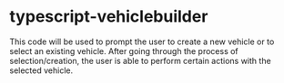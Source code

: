 # typescript-vehiclebuilder
This code will be used to prompt the user to create a new vehicle or to select an existing vehicle. After going through the process of selection/creation, the user is able to perform certain actions with the selected vehicle. 

